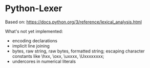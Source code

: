 # Python-Lexer

Based on: https://docs.python.org/3/reference/lexical_analysis.html

What's not yet implemented:
- encoding declarations
- implicit line joining
- bytes, raw string, raw bytes, formatted string; escaping character constants like \hxx, \oxx, \uxxxx, \Uxxxxxxxx;
- undercores in numerical literals
